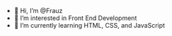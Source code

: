 - 👋 Hi, I’m @Frauz
- 👀 I’m interested in Front End Development
- 🌱 I’m currently learning HTML, CSS, and JavaScript

<!---
Frauz/Frauz is a ✨ special ✨ repository because its `README.md` (this file) appears on your GitHub profile.
You can click the Preview link to take a look at your changes.
--->
